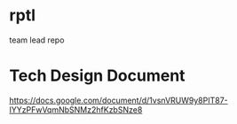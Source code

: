 # rptl
team lead repo

# Tech Design Document
https://docs.google.com/document/d/1vsnVRUW9y8PIT87-IYYzPFwVqmNbSNMz2hfKzbSNze8
